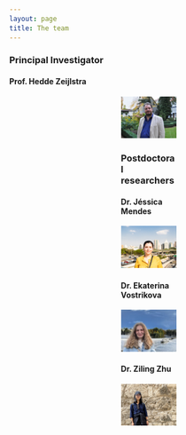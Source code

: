 ```yaml
---
layout: page
title: The team
---
```


### Principal Investigator

#### Prof. Hedde Zeijlstra

<div style="width:20%; margin: auto;">

![image](/assets/img/hedde.jpg)  

### Postdoctoral researchers

#### Dr. Jéssica Mendes  

![image](/assets/img/jessica.JPG)  

#### Dr. Ekaterina Vostrikova  

![image](/assets/img/katia.PNG)  

#### Dr. Ziling Zhu  

![image](/assets/img/ziling.jpg)  
